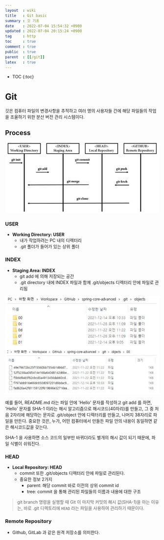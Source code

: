 ```yaml
---
layout  : wiki
title   : Git basic 
summary : 깃 기초
date    : 2022-07-04 15:54:32 +0900
updated : 2022-07-04 20:15:24 +0900
tag     : http
toc     : true
comment : true
public  : true
parent  : [[/git]]
latex   : true
---
```

* TOC
{:toc}

# Git

깃은 컴퓨터 파일의 변경사항을 추적하고 여러 명의 사용자들 간에 해당 파일들의 작업을 조율하기 위한 분산 버전 관리 시스템이다.

## Process

![](/resource/wiki/git-basic/process.png)

### USER

- __Working Directory: USER__
  - 내가 작업하려는 PC 내의 디렉터리
  - .git 폴더가 들어가 있는 상위 폴더

### INDEX

- __Staging Area: INDEX__
  - git add 에 의해 저장되는 공간
  - .git directory 내에 INDEX 파일과 함께 .git/objects 디렉터리 안에 파일로 관리됨

![](/resource/wiki/git-basic/index.png)

예를 들어, README.md 라는 파일 안에 'Hello' 문자를 작성하고 git add 를 하면, 'Hello' 문자를 SHA-1 이라는 해시 알고리즘으로 해시코드(40자리)를 만들고, 그 중 처음 2자리에 해당하는 문자로 .git/object 안에 디렉터리를 만들고, 나머지 38자리로 파일을 만든다. 중요한 것은, 누가, 어떤 컴퓨터에서 만들든 파일 안의 내용이 동일하면 같은 해시코드값을 갖는다.

SHA-1 을 사용하면 소스 코드의 일부만 바뀌더라도 별개의 해시 값이 되기 때문에, 파일 식별이 쉬워진다.

### HEAD

- __Local Repository: HEAD__
  - commit 또한 .git/objects 디렉터리 안에 파일로 관리된다.
  - 중요한 정보 2가지
    - parent: 해당 commit 바로 이전의 상위 commit id
    - tree: commit 을 통해 관리된 파일들의 이름과 내용에 대한 구조

> git branch  명령을 실행할 때 Git 이 마지막 커밋의 해시 값(SHA-1)을 아는 이유는, 바로 .git 디렉토리에 `HEAD` 라는 파일을 사용하여 관리하기 때문이다.

### Remote Repository

- Github, GitLab 과 같은 원격 저장소를 의미한다.

